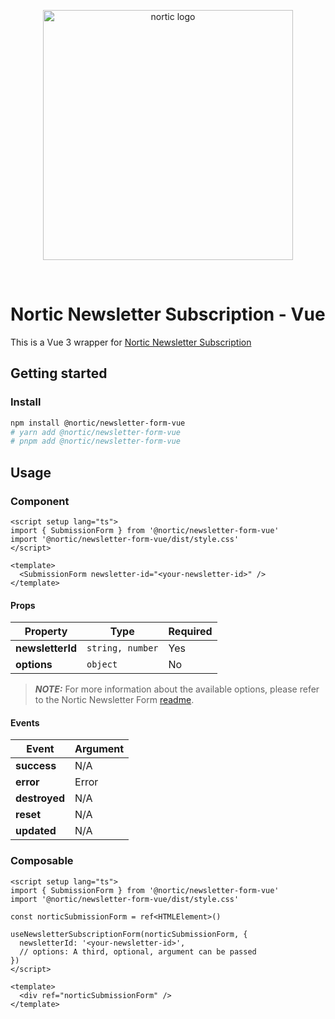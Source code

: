 <p align="center">
  <a target="_blank" href="https://b2b.nortic.se">
  <img alt="nortic logo" src="https://github.com/nortic-ab/newsletter-form/assets/18286634/c2663966-535d-46f9-8a85-a3d4e4300b05" width="400">

  </a>
</p>
<br>

# Nortic Newsletter Subscription - Vue
This is a Vue 3 wrapper for [Nortic Newsletter Subscription](https://github.com/nortic-ab/newsletter-form/tree/main/packages/newsletter-subscription-js)

## Getting started
### Install
```bash
npm install @nortic/newsletter-form-vue
# yarn add @nortic/newsletter-form-vue
# pnpm add @nortic/newsletter-form-vue
```

## Usage
### Component
```vue
<script setup lang="ts">
import { SubmissionForm } from '@nortic/newsletter-form-vue'
import '@nortic/newsletter-form-vue/dist/style.css'
</script>

<template>
  <SubmissionForm newsletter-id="<your-newsletter-id>" />
</template>
```

#### Props
|Property              |Type                    |Required |
|----------------------|------------------------|---------|
|**newsletterId**      |`string, number`        |Yes      |
|**options**           |`object`                |No       |

> **_NOTE:_**  For more information about the available options, please refer to the Nortic Newsletter Form [readme](https://github.com/nortic-ab/newsletter-form/blob/main/packages/newsletter-subscription-js/README.md).

#### Events
|Event                 |Argument              |
|----------------------|----------------------|
|**success**           |N/A                   |
|**error**             |Error                 |
|**destroyed**         |N/A                   |
|**reset**             |N/A                   |
|**updated**           |N/A                   |

### Composable
```vue
<script setup lang="ts">
import { SubmissionForm } from '@nortic/newsletter-form-vue'
import '@nortic/newsletter-form-vue/dist/style.css'

const norticSubmissionForm = ref<HTMLElement>()

useNewsletterSubscriptionForm(norticSubmissionForm, {
  newsletterId: '<your-newsletter-id>',
  // options: A third, optional, argument can be passed
})
</script>

<template>
  <div ref="norticSubmissionForm" />
</template>
```
